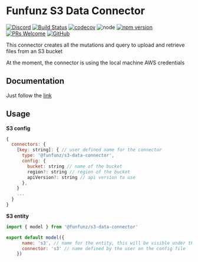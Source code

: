 # Funfunz S3 Data Connector

[![Discord][discord-badge]][discord]
[![Build Status][actions-badge]][actions]
[![codecov][codecov-badge]][codecov]
![node][node]
[![npm version][npm-badge]][npm]
[![PRs Welcome][prs-badge]][prs]
[![GitHub][license-badge]][license]

This connector creates all the mutations and query to upload and retrieve files from an S3 bucket

At the moment, the connector is using the local machine AWS credentials

## Documentation

Just follow the [link](https://funfunz.github.io/funfunz/#/usage/dataConnectors/s3)

## Usage

**S3 config**

```js
{
  connectors: {
    [key: string]: { // user defined name for the connector
      type: '@funfunz/s3-data-connector',
      config: {
        bucket: string // name of the bucket
        region?: string // region of the bucket
        apiVersion?: string // api version to use
      },
    }
    ...
  }
}
```

**S3 entity**

```js
import { model } from '@funfunz/s3-data-connector'

export default model({
      name: 's3', // name for the entity, this will be visible under the GraphQL docs
      connector: 's3' // name defined by the user on the config file
    })
```


[discord-badge]: https://img.shields.io/discord/774439225520554004?logo=discord
[discord]: https://discord.gg/HwZ7zMJKwg

[actions-badge]: https://github.com/funfunz/s3-data-connector/workflows/Node.js%20CI/badge.svg
[actions]: https://github.com/Funfunz/s3-data-connector/actions

[codecov-badge]: https://codecov.io/gh/Funfunz/s3-data-connector/branch/master/graph/badge.svg
[codecov]: https://codecov.io/gh/Funfunz/s3-data-connector

[node]: https://img.shields.io/node/v/funfunz.svg

[npm-badge]: https://badge.fury.io/js/funfunz.svg
[npm]: https://badge.fury.io/js/funfunz

[prs-badge]: https://img.shields.io/badge/PRs-welcome-brightgreen.svg
[prs]: http://makeapullrequest.com

[license-badge]: https://img.shields.io/github/license/JWebCoder/funfunz.svg
[license]: https://github.com/JWebCoder/funfunz/blob/master/LICENSE